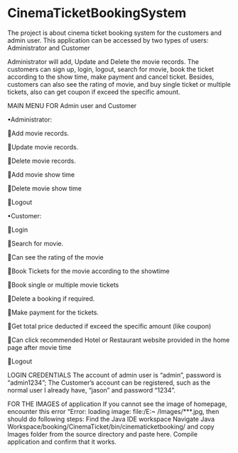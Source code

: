 # CinemaTicketBookingSystem
The project is about cinema ticket booking system for the customers and admin user. This application can be accessed by two types of users: Administrator and Customer 

Administrator will add, Update and Delete the movie records. The customers can sign up, login, logout, search for movie, book the ticket according to the show time, make payment and cancel ticket. Besides, customers can also see the rating of movie, and buy single ticket or multiple tickets, also can get coupon if exceed the specific amount.

MAIN MENU FOR Admin user and Customer 

•Administrator: 

Add movie records. 

Update movie records. 

Delete movie records.

Add movie show time

Delete movie show time

Logout 

•Customer:

Login 

Search for movie.

Can see the rating of the movie

Book Tickets for the movie according to the showtime

Book single or multiple movie tickets

Delete a booking if required. 

Make payment for the tickets.

Get total price deducted if exceed the specific amount (like coupon)

Can click recommended Hotel or Restaurant website provided in the home page after movie time

Logout 

LOGIN CREDENTIALS
The account of admin user is “admin”, password is “admin1234”;
The Customer’s account can be registered, such as the normal user I already have, “jason” and password “1234”.

FOR THE IMAGES of application
If you cannot see the image of homepage, encounter this error “Error: loading image: file:/E:~  /Images/***.jpg, then should do following steps:
Find the Java IDE  workspace
Navigate Java Workspace/booking/CinemaTicket/bin/cinematicketbooking/ and copy Images folder from the source directory and paste here.
Compile application and confirm that it works.

